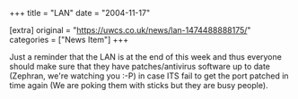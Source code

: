 +++
title = "LAN"
date = "2004-11-17"

[extra]
original = "https://uwcs.co.uk/news/lan-1474488888175/"    
categories = ["News Item"]
+++

Just a reminder that the LAN is at the end of this week and thus everyone should make sure that they have patches/antivirus software up to date (Zephran, we're watching you :-P) in case ITS fail to get the port patched in time again (We are poking them with sticks but they are busy people).

